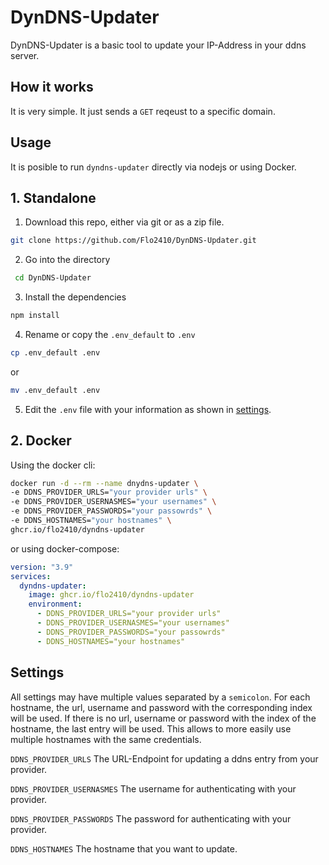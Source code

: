 # DynDNS-Updater

DynDNS-Updater is a basic tool to update your IP-Address in your ddns server.

## How it works

It is very simple. It just sends a `GET` reqeust to a specific domain.

## Usage

It is posible to run `dyndns-updater` directly via nodejs or using Docker.

## 1. Standalone

1. Download this repo, either via git or as a zip file.

```bash
git clone https://github.com/Flo2410/DynDNS-Updater.git
```

2. Go into the directory

```bash
 cd DynDNS-Updater
```

3. Install the dependencies

```bash
npm install
```

4. Rename or copy the `.env_default` to `.env`

```bash
cp .env_default .env
```

or

```bash
mv .env_default .env
```

5. Edit the `.env` file with your information as shown in [settings](#settings).

## 2. Docker

Using the docker cli:

```bash
docker run -d --rm --name dnydns-updater \
-e DDNS_PROVIDER_URLS="your provider urls" \
-e DDNS_PROVIDER_USERNASMES="your usernames" \
-e DDNS_PROVIDER_PASSWORDS="your passowrds" \
-e DDNS_HOSTNAMES="your hostnames" \
ghcr.io/flo2410/dyndns-updater
```

or using docker-compose:

```yaml
version: "3.9"
services:
  dyndns-updater:
    image: ghcr.io/flo2410/dyndns-updater
    environment:
      - DDNS_PROVIDER_URLS="your provider urls"
      - DDNS_PROVIDER_USERNASMES="your usernames"
      - DDNS_PROVIDER_PASSWORDS="your passowrds"
      - DDNS_HOSTNAMES="your hostnames"
```

## <a name="settings"></a>Settings

All settings may have multiple values separated by a `semicolon`.
For each hostname, the url, username and password with the corresponding index will be used. If there is no url, username or password with the index of the hostname, the last entry will be used. This allows to more easily use multiple hostnames with the same credentials.

`DDNS_PROVIDER_URLS` The URL-Endpoint for updating a ddns entry from your provider.

`DDNS_PROVIDER_USERNASMES` The username for authenticating with your provider.

`DDNS_PROVIDER_PASSWORDS` The password for authenticating with your provider.

`DDNS_HOSTNAMES` The hostname that you want to update.

